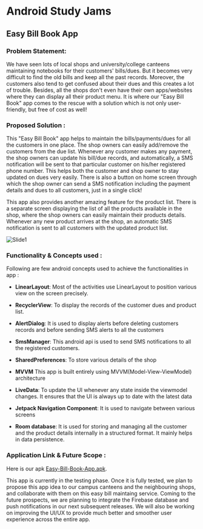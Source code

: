 
# Android Study Jams
## Easy Bill Book App


### Problem Statement:
We have seen lots of local shops and university/college canteens maintaining notebooks for their customers' bills/dues. But it becomes very difficult to find the old bills and keep all the past records. Moreover, the customers also tend to get confused about their dues and this creates a lot of trouble. Besides, all the shops don't even have their own apps/websites where they can display all their product menu. It is where our "Easy Bill Book" app comes to the rescue with a solution which is not only user-friendly, but free of cost as well!

### Proposed Solution :
This "Easy Bill Book" app helps to maintain the bills/payments/dues for all the customers in one place. The shop owners can easily add/remove the customers from the due list. Whenever any customer makes any payment, the shop owners can update his bill/due records, and automatically, a SMS notification will be sent to that particular customer on his/her registered phone number. This helps both the customer and shop owner  to stay updated on dues very easily. There is also a button on home screen through which the shop owner can send a SMS notification including the payment details and dues to all customers, just in a single click!

This app also provides another amazing feature for the product list. There is a separate screen displaying the list of all the products available in the shop, where the shop owners can easily maintain their products details. Whenever any new product arrives at the shop, an automatic SMS notification is sent to all customers with the updated product list.

![Slide1](https://user-images.githubusercontent.com/92887905/147879333-b5dc36bc-b1ac-4a69-8825-05fe67002368.JPG)

### Functionality & Concepts used :
Following are few android concepts used to achieve the functionalities in app :
- **LinearLayout**: Most of the activities use LinearLayout to position various view on the screen precisely.

- **RecyclerView**:   To display the records of the customer dues and product list.

- **AlertDialog**:   It is used to display alerts before deleting customers records and before sending SMS alerts to all the customers

- **SmsManager**:   This android api is used to send SMS notifications to all the registered customers.

- **SharedPreferences**:   To store  various details of the shop

- **MVVM** This app is built entirely using MVVM(Model-View-ViewModel) architecture

- **LiveData**:   To update the UI whenever any state inside the viewmodel changes. It ensures that the UI is always up to date with the latest data

- **Jetpack Navigation Component**:   It is used to navigate between various screens

- **Room database**:   It is used for storing and managing all the customer and the product details internally in a structured format. It mainly helps in data persistence.


### Application Link & Future Scope :
Here is our apk [Easy-Bill-Book-App.apk](https://github.com/sdcode001/Android-Study-Jams/releases/download/v1.0.0/app-release.apk).

This app is currently in the testing phase. Once it is fully tested, we plan to propose this app idea to our campus canteens and the neighbouring shops, and collaborate with them on this easy bill maintaing service. Coming to the future prospects, we are planning to integrate the Firebase database and push notifications in our next subsequent releases. We will also be working on improving the UI/UX to provide much better and smoother user experience across the entire app.
